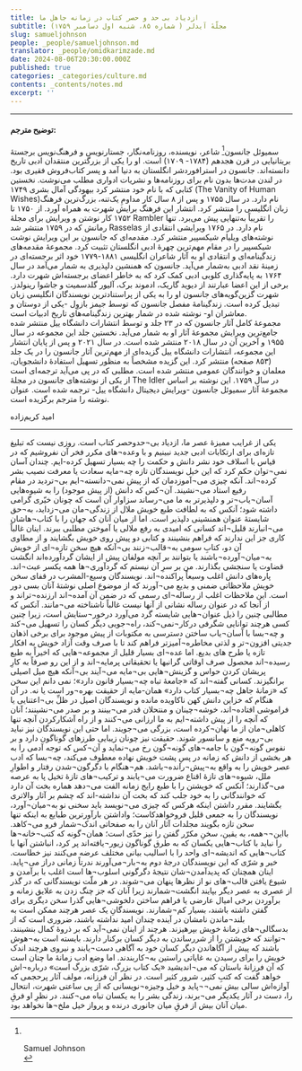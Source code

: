 ```yaml
---
title: ازدیاد بی حد و حصر کتاب در زمانه جاهل ما
subtitle: مجلّهٔ آیدلر ( شماره ۸۵، شنبه اول دسامبر ۱۷۵۹)
slug: samueljohnson
people: _people/samueljohnson.md
translator: _people/omidkarimzade.md
date: 2024-08-06T20:30:00.000Z
published: true
categories: _categories/culture.md
contents: _contents/notes.md
excerpt: ''
---
```




----------
#### توضیح مترجم:

سمیوئل جانسون[^1] شاعر، نویسنده، روزنامه‌نگار، جستارنویس و فرهنگ‌نویس برجستهٔ بریتانیایی در قرن هجدهم (۱۷۸۴- ۱۷۰۹) است. او را یکی از بزرگترین منتقدان ادبی تاریخ دانسته‌اند. جانسون در استرافوردشر انگلستان به دنیا آمد و پسر کتاب‌فروش فقیری بود. در لندن مدت‌ها بدون نام برای روزنامه‌ها و نشریات ادواری مطلب می‌نوشت. نخستین کتابی که با نام خود منتشر کرد بیهودگی آمال بشری ۱۷۴۹  (The Vanity of Human Wishes)نام دارد. در سال ۱۷۵۵ و پس از ۸ سال کار مداومِ یک‌تنه، بزرگ‌ترین فرهنگ زبان انگلیسی را منتشر کرد. انتشار این فرهنگ برایش شهرت به همراه آورد. از ۱۷۵۰ تا ۱۷۵۲ کار نوشتن و ویرایش برای مجلهٔ Rambler را تقریباً به‌تنهایی پیش می‌برد. تنها رمانش که در ۱۷۵۹ منتشر شد Rasselas نام دارد. در ۱۷۶۵ ویرایشی انتقادی از نوشته‌های ویلیام شیکسپیر منتشر کرد. مقدمه‌ای که جانسون بر این ویرایش نوشت شیکسپیر را در مقام مهم‌ترین چهرهٔ ادبی انگلستان تثبیت کرد. مجموعهٔ مقدمه‌های زندگینامه‌ای و انتقادی او به آثار شاعران انگلیسی ۱۸۸۱-۱۷۷۹ خود اثر برجسته‌ای در زمینهٔ نقد ادبی به‌شمار می‌آید. جانسون که همنشین دلپذیری به شمار می‌آمد در سال ۱۷۶۴ به پایه‌گذاری کلوبی ادبی کمک کرد که به خاطر اعضای برجسته‌اش شهرت دارد. برخی از این اعضا عبارتند از دیوید گاریک، ادموند برک، آلیور گلدسمیت و جاشوا رینولدز. شهرت گزین‌گویه‌های جانسون او را به یکی از پراستنادترین نویسندگان انگلیسی زبان تبدیل کرده است. زندگینامهٔ مفصل جانسون که توسط جیمز بازوِل -یکی از دوستان و معاشران او- نوشته شده در شمار بهترین زندگینامه‌های تاریخ ادبیات است.
<br>
مجموعهٔ کامل آثار جانسون که در ۲۳ جلد و توسط انتشارات دانشگاه ییل منتشر شده جامع‌ترین ویرایش مجموعهٔ آثار او به شمار می‌آید. نخستین جلد این مجموعه در سال ۱۹۵۵ و آخرین آن در سال ۲۰۱۸ منتشر شده است. در سال ۲۰۲۱ و پس از پایان انتشار این مجموعه، انتشارات دانشگاه ییل گزیده‌ای از مهم‌ترین آثار جانسون را در یک جلد (۸۵۳ صفحه) منتشر کرد. این گزیده مشخصاً به منظور تسهیل استفادهٔ دانشجویان، معلمان و خوانندگان عمومی منتشر شده است. مطلبی که در پی می‌آید ترجمه‌ای است از یکی از نوشته‌های جانسون در مجلهٔ The Idler در سال ۱۷۵۹. این نوشته بر اساس مجموعهٔ آثار سمیوئل جانسون -ویرایش دیجیتال دانشگاه ییل- ترجمه شده است. عنوان نوشته را مترجم برگزیده است.

امید کریم‌زاده


----------

[^1]: <br><div dir="auto" align="left">Samuel Johnson </div> 

یکی از غرایب ممیزهٔ عصر ما، ازدیاد بی¬حدوحصر کتاب است. روزی نیست که تبلیغ تازه‌ای برای ارتکابات ادبی جدید نبینیم و با وعده¬های مکرر فخر آن نفروشیم که در قیاس با اسلاف خود نشر دانش و حکمت را  چه بسیار تسهیل کرده-ایم. چندان آسان نمی¬توان حکم کرد که این خیل نویسندگان تازه چه¬مایه سعادت یا معرفت نصیب بشر کرده¬اند. آنکه چیزی می¬آموزدمان که از پیش نمی¬دانسته¬ایم بی¬تردید در مقام رفیع استاد می¬نشیند. آن¬کس که دانش (از پیش موجود) را به شیوه‌هایی آسان¬یاب¬تر و دلپذیرتر به ما می¬رساند سزاوار آن است که چونان خیّری گرامی داشته شود؛ آنکس که به لطافت طبع خویش ملال از زندگی¬مان می¬زداید، به¬حق شایستهٔ عنوان همنشینی دلپذیر است. اما از میان آنان که جهان را با کتاب¬هاشان می¬انبارند قلیل¬اند کسانی که امیدی به رفع ملالی یا آموختن مطلبی ببرند. اینان غالباً کاری جز این ندارند که فراهم بنشینند و کتابی دو پیش روی خویش بگشایند و از مطاوی آن دو، کتابِ سومی به¬قالب¬زنند بی¬آنکه هیچ سخن تازه¬ای از خویش به¬میان¬آورده¬باشند یا بتوانند بر آنچه مولفان پیش از ایشان گردآورده‌اند انگشت قضاوت یا سنجشی بگذارند.
من بر سرِ آن نیستم که گردآوری¬ها همه یکسر عبث¬اند. پاره‌های دانش اغلب وسیعاً پراکنده¬اند. نویسندگان وسیع-المشرب در قفای سخن خویش ملاحظاتی ضمنی و بدیع می¬آورند که از موضوع اصلی نوشتهٔ آنان بسی دور است. این ملاحظات اغلب از رساله¬ای رسمی که در ضمن آن آمده¬اند ارزنده¬تراند و از آنجا که در عنوان رساله نشانی از آنها نیست غالباً ناشناخته می¬مانند. آنکس که مطالبی چنین را ذیل عنوان¬هایی شایسته گرد می‌آورد درخور¬ستایش است، زیرا چنین کسی هرچند توانایی شگرفی درکار¬نمی¬کند، راه¬جویی دیگر کسان را تسهیل می¬کند و چه¬بسا با آسان¬یاب ساختن دسترسی به مکتوبات از پیش موجود برای برخی اذهان جدیتی افزون¬تر و لذتی مخاطره¬آمیزتر فراهم کند تا با صرف وقت آزاد خویش به افکار تازه یا طرح های بدیع. اما عده¬ای بسیار قلیل از مجموعه¬هایی که اخیراً به طبع رسیده¬اند محصول صرف اوقاتی گرانبها یا تحقیقاتی پرمایه¬اند و از این رو صرفاً به کارِ پریشان کردن حواس و گزینش¬هایی بی¬مایه می¬آیند بی¬آنکه هیچ میل اصیلی برانگیزند.
کسانی گفته¬اند که «جامعهٔ تباه چه¬بسیار قانون دارد»؛ نمی دانم این سخن که «زمانهٔ جاهل چه¬بسیار کتاب دارد» همان-مایه از حقیقت بهره¬ور است یا نه. در آن هنگام که خزاین دانش کهن ناکاویده مانده و نویسندگان اصیل در ظلِّ بی¬اعتنایی یا فراموشی افتاده¬اند، خوشه¬چینان و منتحلان قدر می¬بینند و بر صدر می¬نشینند؛ آنان که آنچه را از پیش داشته¬ایم به ما ارزانی می¬کنند و از راه آشکارکردن آنچه تنها کاهلی¬مان از ما نهان¬کرده است، بزرگی می¬جویند.
اما حتی این نویسندگان نیز نباید بی¬رویه منع و سانسور شوند. حقیقت نیز چونان زیبایی طرزهای گوناگون دارد و بر نفوس گونه¬گون با جامه¬های گونه¬گون رخ می¬نماید و آن¬کس که توجه آدمی را به هر بخشی از دانش که زمانه در پسِ پشت خویش نهاده معطوف می‌کند، چه¬بسا که ادب عصر خویش را به واقع به¬پیش¬رانده¬باشد. هم¬هنگام با دگرگون¬شدن رفتار و اطوارِ ملل، شیوه¬های تازهٔ اقناع ضرورت می¬یابند و ترکیب¬های تازهٔ تخیل پا به عرصه می¬گذارند؛ آنکس که خویشتن را با طبع رایج زمانه الفت می¬دهد هماره بخت آن دارد که خوانندگانی را به خود جلب کند که بخت آن نداشته-اند که چشم بر آثار والاتری بگشایند.
مقرر داشتن اینکه هرکس که چیزی می¬نویسد باید سخنی نو به¬میان¬آورد، نویسندگان را به جمعی قلیل فروخواهدکاست؛ واداشتن بارآورترین طبایع به اینکه تنها سخن تازه بگویند مجلدات آثار آنان را به صفحاتی اندک¬شمار فرو می¬کاهد. بااین¬¬همه، به یقین، سخنِ مکرّر گفتن را نیز حدّی است؛ همان¬گونه که کتب¬خانه¬ها را نباید با کتاب¬هایی یکسان که به طرق گوناگون زیور¬یافته‌اند پر کرد، انباشتن آنها با کتاب¬هایی که اندیشه¬ای واحد را با اسالیب بیانی مختلف عرضه می‌کنند نیز خطاست.
خیر و شرّی که این نویسندگان درجهٔ دوم به¬بار¬می‌آورند ندرتاً زمانی دراز می¬پاید. اینان همچنان که پدیدآمدن¬شان نتیجهٔ دگرگونی اسلوب¬ها است اغلب با برآمدن و شیوع یافتن قالب¬های نو از نظرها پنهان می¬شوند. در هر ملّت نویسندگانی که در گذر از عصری به عصر دیگر بپایند انگشت¬شمارند زیرا آنان که جز چنگ زدن به علایق زمانه و برآوردن برخی امیال عارضی یا فراهم ساختن دلخوشی¬هایی گذرا سخن دیگری برای گفتن داشته باشند، بسیار کم¬شمارند.
نویسندگانِ یک عصر هرچند ممکن است به بلند¬ماندن نامشان در آینده چندان امید نداشته باشند، ضروری است که از بدسگالی¬های زمانهٔ خویش بپرهیزند. هرچند از اینان نمی¬آید که بر ذروهٔ کمال بنشینند، ¬توانند که خویشتن را از شررساندن به دیگر کسان برکنار دارند. بایسته است به¬هوش باشند که پیش از آگاهاندن دیگر کسان خود به آگاهی دست¬یابند و نیروی هرچند اندک خویش را برای رسیدن به غایاتی راستین به¬کاربندند.
اما وضع ادب زمانهٔ ما چنان است که آن فرزانهٔ باستان که می¬اندیشید «یک کتاب بزرگ، شرّی بزرگ است» درباره¬اش خواهد گفت که کتبِ کثیر، شرور کثیر است. در نظر آن فرزانه، مولف آثار پرحجمی که آوازه‌اش سالی بیش نمی¬¬پاید و خیل وجیزه¬نویسانی که از پی ساعتی شهرت، انتحال را، دست در آثار یکدیگر می¬برند، زندگی بشر را به یکسان تباه می¬کنند. در نظرِ او فرقِ میان آنان بیش از فرقِ میان جانوری درنده و پرواز خیل ملخ¬ها نخواهد بود.




